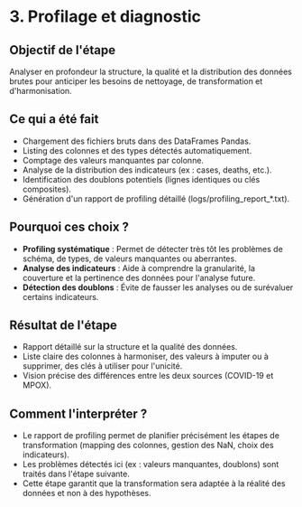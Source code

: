# 3. Profilage et diagnostic

## Objectif de l'étape
Analyser en profondeur la structure, la qualité et la distribution des données brutes pour anticiper les besoins de nettoyage, de transformation et d'harmonisation.

## Ce qui a été fait
- Chargement des fichiers bruts dans des DataFrames Pandas.
- Listing des colonnes et des types détectés automatiquement.
- Comptage des valeurs manquantes par colonne.
- Analyse de la distribution des indicateurs (ex : cases, deaths, etc.).
- Identification des doublons potentiels (lignes identiques ou clés composites).
- Génération d'un rapport de profiling détaillé (logs/profiling_report_*.txt).

## Pourquoi ces choix ?
- **Profiling systématique** : Permet de détecter très tôt les problèmes de schéma, de types, de valeurs manquantes ou aberrantes.
- **Analyse des indicateurs** : Aide à comprendre la granularité, la couverture et la pertinence des données pour l'analyse future.
- **Détection des doublons** : Évite de fausser les analyses ou de surévaluer certains indicateurs.

## Résultat de l'étape
- Rapport détaillé sur la structure et la qualité des données.
- Liste claire des colonnes à harmoniser, des valeurs à imputer ou à supprimer, des clés à utiliser pour l'unicité.
- Vision précise des différences entre les deux sources (COVID-19 et MPOX).

## Comment l'interpréter ?
- Le rapport de profiling permet de planifier précisément les étapes de transformation (mapping des colonnes, gestion des NaN, choix des indicateurs).
- Les problèmes détectés ici (ex : valeurs manquantes, doublons) sont traités dans l'étape suivante.
- Cette étape garantit que la transformation sera adaptée à la réalité des données et non à des hypothèses. 